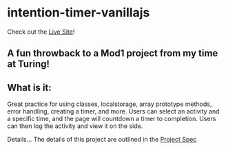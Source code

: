 # intention-timer-vanillajs

Check out the [Live Site](https://nickstaylor.github.io/intention-timer-vanillajs/)!

## A fun throwback to a Mod1 project from my time at Turing!

## What is it:
Great practice for using classes, localstorage, array prototype methods, error handling, creating a timer, and more.  Users can select an activity and a specific time, and the page will countdown a timer to completion.  Users can then log the activity and view it on the side.  

Details...
The details of this project are outlined in the [Project Spec](https://frontend.turing.edu/projects/module-1/intention-timer-group.html)
